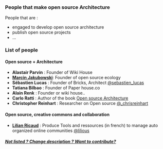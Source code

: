 ### People that make open source Architecture 

People that are : 
* engaged to develop open source architecture
* publish open source projects
* ...

### List of people

#### Open source + Architecture 

* **Alastair Parvin** : Founder of Wiki House
* **[Marcin Jakubowski]( http://opensourceecology.org/marcin-jakubowski/#)**: Founder of open source ecology
* **Sébastien Lucas** : Founder  of Bricks, Architect [@sebastien_lucas](https://twitter.com/sebastien_lucas)
* **Tatiana Bilbao** : Founder of Paper house.co
* **Alain Renk** : Founder or wiki house..
* **Carlo Ratti** : Author of the book [Open source Architecture](http://www.amazon.com/Open-Source-Architecture-Carlo-Ratti/dp/0500343063)
* **Christopher Reinhart** : Researcher on Open source  [@_chrisreinhart](https://twitter.com/_chrisreinhart)

#### Open source, creative commons and collaboration

* **[Lilian Ricaud](http://www.lilianricaud.com)** : Produce Tools and ressources (in french) to manage auto organized online communities [@lilious](https://twitter.com/lilious)

##### [Not listed ? Change description ? Want to contribute?](/not-listed.md) 

